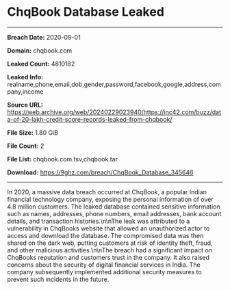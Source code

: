 # ChqBook Database Leaked

------------
**Breach Date:** 2020-09-01

**Domain:** chqbook.com

**Leaked Count:** 4810182

**Leaked Info:** realname,phone,email,dob,gender,password,facebook,google,address,company,income

**Source URL:** https://web.archive.org/web/20240229023940/https://inc42.com/buzz/data-of-20-lakh-credit-score-records-leaked-from-chqbook/

**File Size:** 1.80 GiB

**File Count:** 2

**File List:** chqbook.com.tsv,chqbook.tar

**Download:** https://9ghz.com/breach/ChqBook_Database_345646

------------
In 2020, a massive data breach occurred at ChqBook, a popular Indian financial technology company, exposing the personal information of over 4.8 million customers. The leaked database contained sensitive information such as names, addresses, phone numbers, email addresses, bank account details, and transaction histories.\n\nThe leak was attributed to a vulnerability in ChqBooks website that allowed an unauthorized actor to access and download the database. The compromised data was then shared on the dark web, putting customers at risk of identity theft, fraud, and other malicious activities.\n\nThe breach had a significant impact on ChqBooks reputation and customers trust in the company. It also raised concerns about the security of digital financial services in India. The company subsequently implemented additional security measures to prevent such incidents in the future.
